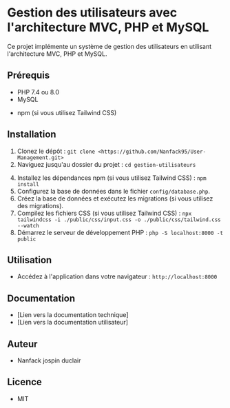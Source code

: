 # Gestion des utilisateurs avec l'architecture MVC, PHP et MySQL

Ce projet implémente un système de gestion des utilisateurs en utilisant l'architecture MVC, PHP et MySQL.

## Prérequis

* PHP 7.4 ou 8.0
* MySQL
<!-- * Composer -->
* npm (si vous utilisez Tailwind CSS)

## Installation

1.  Clonez le dépôt : `git clone <https://github.com/Nanfack95/User-Management.git>`
2.  Naviguez jusqu'au dossier du projet : `cd gestion-utilisateurs`
<!-- 3.  Installez les dépendances Composer : `composer install` -->
4.  Installez les dépendances npm (si vous utilisez Tailwind CSS) : `npm install`
5.  Configurez la base de données dans le fichier `config/database.php`.
6.  Créez la base de données et exécutez les migrations (si vous utilisez des migrations).
7.  Compilez les fichiers CSS (si vous utilisez Tailwind CSS) : `npx tailwindcss -i ./public/css/input.css -o ./public/css/tailwind.css --watch`
8.  Démarrez le serveur de développement PHP : `php -S localhost:8000 -t public`

## Utilisation

* Accédez à l'application dans votre navigateur : `http://localhost:8000`

## Documentation

* [Lien vers la documentation technique]
* [Lien vers la documentation utilisateur]

## Auteur

* Nanfack jospin duclair

## Licence

* MIT
